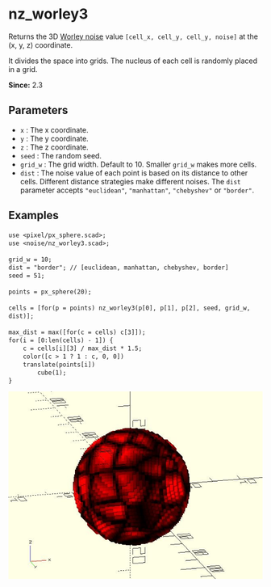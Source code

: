 # nz_worley3

Returns the 3D [Worley noise](https://en.wikipedia.org/wiki/Worley_noise) value `[cell_x, cell_y, cell_y, noise]` at the (x, y, z) coordinate. 

It divides the space into grids. The nucleus of each cell is randomly placed in a grid. 

**Since:** 2.3

## Parameters

- `x` : The x coordinate.
- `y` : The y coordinate.
- `z` : The z coordinate.
- `seed` : The random seed.
- `grid_w` : The grid width. Default to 10. Smaller `grid_w` makes more cells.
- `dist` : The noise value of each point is based on its distance to other cells. Different distance strategies make different noises. The `dist` parameter accepts `"euclidean"`, `"manhattan"`, `"chebyshev"` or `"border"`.

## Examples

    use <pixel/px_sphere.scad>;
    use <noise/nz_worley3.scad>;

    grid_w = 10;
    dist = "border"; // [euclidean, manhattan, chebyshev, border] 
    seed = 51;

    points = px_sphere(20);

    cells = [for(p = points) nz_worley3(p[0], p[1], p[2], seed, grid_w, dist)];

    max_dist = max([for(c = cells) c[3]]);
    for(i = [0:len(cells) - 1]) {
        c = cells[i][3] / max_dist * 1.5;
        color([c > 1 ? 1 : c, 0, 0])
        translate(points[i])
            cube(1);
    }

![nz_worley3](images/lib2x-nz_worley3-1.JPG)